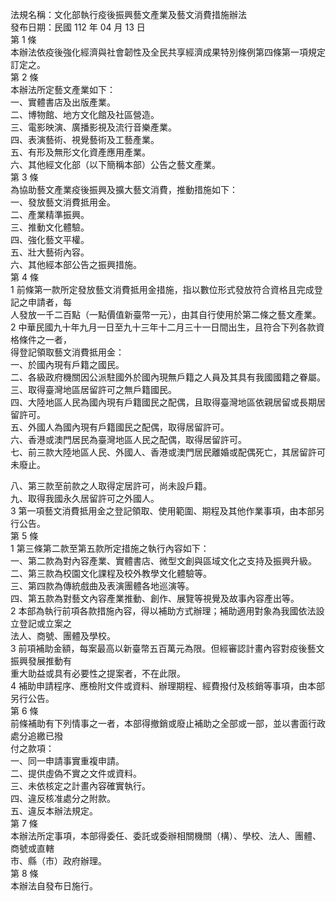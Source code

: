 法規名稱：文化部執行疫後振興藝文產業及藝文消費措施辦法  
發布日期：民國 112 年 04 月 13 日  
第 1 條  
本辦法依疫後強化經濟與社會韌性及全民共享經濟成果特別條例第四條第一項規定訂定之。  
第 2 條  
本辦法所定藝文產業如下：  
一、實體書店及出版產業。  
二、博物館、地方文化館及社區營造。  
三、電影映演、廣播影視及流行音樂產業。  
四、表演藝術、視覺藝術及工藝產業。  
五、有形及無形文化資產應用產業。  
六、其他經文化部（以下簡稱本部）公告之藝文產業。  
第 3 條  
為協助藝文產業疫後振興及擴大藝文消費，推動措施如下：  
一、發放藝文消費抵用金。  
二、產業精準振興。  
三、推動文化體驗。  
四、強化藝文平權。  
五、壯大藝術內容。  
六、其他經本部公告之振興措施。  
第 4 條  
1 前條第一款所定發放藝文消費抵用金措施，指以數位形式發放符合資格且完成登記之申請者，每  
人發放一千二百點（一點價值新臺幣一元），由其自行使用於第二條之藝文產業。  
2 中華民國九十年九月一日至九十三年十二月三十一日間出生，且符合下列各款資格條件之一者，  
得登記領取藝文消費抵用金：  
一、於國內現有戶籍之國民。  
二、各級政府機關因公派駐國外於國內現無戶籍之人員及其具有我國國籍之眷屬。  
三、取得臺灣地區居留許可之無戶籍國民。  
四、大陸地區人民為國內現有戶籍國民之配偶，且取得臺灣地區依親居留或長期居留許可。  
五、外國人為國內現有戶籍國民之配偶，取得居留許可。  
六、香港或澳門居民為臺灣地區人民之配偶，取得居留許可。  
七、前三款大陸地區人民、外國人、香港或澳門居民離婚或配偶死亡，其居留許可未廢止。  


八、第三款至前款之人取得定居許可，尚未設戶籍。  
九、取得我國永久居留許可之外國人。  
3 第一項藝文消費抵用金之登記領取、使用範圍、期程及其他作業事項，由本部另行公告。  
第 5 條  
1 第三條第二款至第五款所定措施之執行內容如下：  
一、第二款為對內容產業、實體書店、微型文創與區域文化之支持及振興升級。  
二、第三款為校園文化課程及校外教學文化體驗等。  
三、第四款為傳統戲曲及表演團體各地巡演等。  
四、第五款為對藝文內容產業推動、創作、展覽等視覺及故事內容產出等。  
2 本部為執行前項各款措施內容，得以補助方式辦理；補助適用對象為我國依法設立登記或立案之  
法人、商號、團體及學校。  
3 前項補助金額，每案最高以新臺幣五百萬元為限。但經審認計畫內容對疫後藝文振興發展推動有  
重大助益或具有必要性之提案者，不在此限。  
4 補助申請程序、應檢附文件或資料、辦理期程、經費撥付及核銷等事項，由本部另行公告。  
第 6 條  
前條補助有下列情事之一者，本部得撤銷或廢止補助之全部或一部，並以書面行政處分追繳已撥  
付之款項：  
一、同一申請事實重複申請。  
二、提供虛偽不實之文件或資料。  
三、未依核定之計畫內容確實執行。  
四、違反核准處分之附款。  
五、違反本辦法規定。  
第 7 條  
本辦法所定事項，本部得委任、委託或委辦相關機關（構）、學校、法人、團體、商號或直轄  
市、縣（市）政府辦理。  
第 8 條  
本辦法自發布日施行。  


